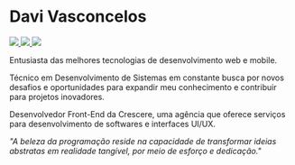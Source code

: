 # Davi Vasconcelos
<div style="display: inline-block"> 

<a href="https://www.linkedin.com/in/davi-vasconcelos-souza-236170234/" target="_blank">
  <img src="https://img.shields.io/badge/-LinkedIn-6e2dbd?style=flat-square&logo=linkedin&logoColor=white" target="_blank">
</a> 
<a href="mailto:davivasconcelossouza21@gmail.com/" target="_blank">
  <img src="https://img.shields.io/badge/-davivasconcelossouza21@gmail.com-6e2dbd?style=flat-square&logo=gmail&logoColor=white" target="_blank">
</a> 
<a href="https://www.workana.com/freelancer/1cc41fc99a51f3835fc5be25e88848ea/" target="_blank">
  <img src="https://img.shields.io/badge/-Crescere-6e2dbd?style=flat-squaree&logo=workana&logoColor=white" target="_blank">
</a> 
</div>

Entusiasta das melhores tecnologias de desenvolvimento web e mobile.

Técnico em Desenvolvimento de Sistemas em constante busca por novos desafios e oportunidades para expandir meu conhecimento e contribuir para projetos inovadores. 

Desenvolvedor Front-End da Crescere, uma agência que oferece serviços para desenvolvimento de softwares e interfaces UI/UX.


<i>"A beleza da programação reside na capacidade de transformar ideias abstratas em realidade tangível, por meio de esforço e dedicação."<i>




